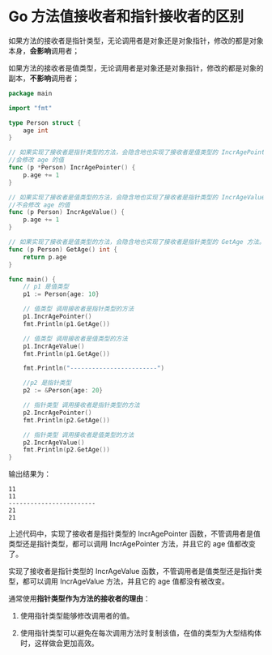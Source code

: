 # Go 方法值接收者和指针接收者的区别


<!-- author： xiaobinqt -->
<!-- email： xiaobinqt@163.com -->
<!-- https://xiaobinqt.github.io -->
<!-- https://www.xiaobinqt.cn -->


如果方法的接收者是指针类型，无论调用者是对象还是对象指针，修改的都是对象本身，**会影响**调用者；

如果方法的接收者是值类型，无论调用者是对象还是对象指针，修改的都是对象的副本，**不影响**调用者；

```go
package main

import "fmt"

type Person struct {
	age int
}

// 如果实现了接收者是指针类型的方法，会隐含地也实现了接收者是值类型的 IncrAgePointer 方法。
//会修改 age 的值
func (p *Person) IncrAgePointer() {
	p.age += 1
}

// 如果实现了接收者是值类型的方法，会隐含地也实现了接收者是指针类型的 IncrAgeValue 方法。
//不会修改 age 的值
func (p Person) IncrAgeValue() {
	p.age += 1
}

// 如果实现了接收者是值类型的方法，会隐含地也实现了接收者是指针类型的 GetAge 方法。
func (p Person) GetAge() int {
	return p.age
}

func main() {
	// p1 是值类型
	p1 := Person{age: 10}

	// 值类型 调用接收者是指针类型的方法
	p1.IncrAgePointer()
	fmt.Println(p1.GetAge())

	// 值类型 调用接收者是值类型的方法
	p1.IncrAgeValue()
	fmt.Println(p1.GetAge())

	fmt.Println("------------------------")

	//p2 是指针类型
	p2 := &Person{age: 20}

	// 指针类型 调用接收者是指针类型的方法
	p2.IncrAgePointer()
	fmt.Println(p2.GetAge())

	// 指针类型 调用接收者是值类型的方法
	p2.IncrAgeValue()
	fmt.Println(p2.GetAge())
}
```

输出结果为：

```
11
11
------------------------
21
21
```

上述代码中，实现了接收者是指针类型的 IncrAgePointer 函数，不管调用者是值类型还是指针类型，都可以调用 IncrAgePointer 方法，并且它的 age 值都改变了。

实现了接收者是指针类型的 IncrAgeValue 函数，不管调用者是值类型还是指针类型，都可以调用 IncrAgeValue 方法，并且它的 age 值都没有被改变。

通常使用**指针类型作为方法的接收者的理由**：

1. 使用指针类型能够修改调用者的值。

2. 使用指针类型可以避免在每次调用方法时复制该值，在值的类型为大型结构体时，这样做会更加高效。






